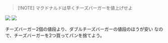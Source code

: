 
> [!NOTE] マクドナルドは早くチーズバーガーを値上げせよ

![](https://i.imgur.com/roLpHT7.png)
![](https://i.imgur.com/cDquVGM.png)


チーズバーガー2個の値段より、ダブルチーズバーガーの値段のほうが安い
なので、チーズバーガーを2つ買ってパンを捨てよう。


